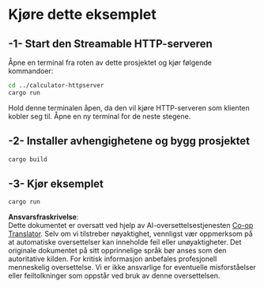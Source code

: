 <!--
CO_OP_TRANSLATOR_METADATA:
{
  "original_hash": "aa5122c6d9868b4b566586f27577ca47",
  "translation_date": "2025-08-18T18:34:33+00:00",
  "source_file": "03-GettingStarted/06-http-streaming/solution/rust/calculator-httpclient/README.md",
  "language_code": "no"
}
-->
# Kjøre dette eksemplet

## -1- Start den Streamable HTTP-serveren

Åpne en terminal fra roten av dette prosjektet og kjør følgende kommandoer:

```bash
cd ../calculator-httpserver
cargo run
```

Hold denne terminalen åpen, da den vil kjøre HTTP-serveren som klienten kobler seg til. Åpne en ny terminal for de neste stegene.

## -2- Installer avhengighetene og bygg prosjektet

```bash
cargo build
```

## -3- Kjør eksemplet

```bash
cargo run
```

**Ansvarsfraskrivelse**:  
Dette dokumentet er oversatt ved hjelp av AI-oversettelsestjenesten [Co-op Translator](https://github.com/Azure/co-op-translator). Selv om vi tilstreber nøyaktighet, vennligst vær oppmerksom på at automatiske oversettelser kan inneholde feil eller unøyaktigheter. Det originale dokumentet på sitt opprinnelige språk bør anses som den autoritative kilden. For kritisk informasjon anbefales profesjonell menneskelig oversettelse. Vi er ikke ansvarlige for eventuelle misforståelser eller feiltolkninger som oppstår ved bruk av denne oversettelsen.